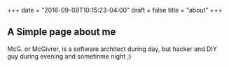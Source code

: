 +++
date = "2016-09-09T10:15:23-04:00"
draft = false
title = "about"
+++

## A Simple page about me

McG.  or McGivrer, is a software architect during day, but hacker and DIY guy during evening and sometinme night ;)
